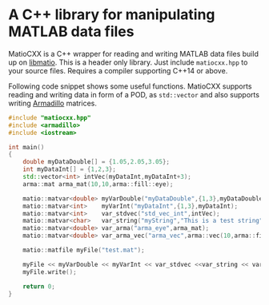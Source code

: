 # A C++ library for manipulating MATLAB data files

MatioCXX is a C++ wrapper for reading and writing MATLAB data files
build up on [libmatio](https://sourceforge.net/projects/matio/). This
is a header only library. Just include `matiocxx.hpp` to your source
files. Requires a compiler supporting C++14 or above.

Following code snippet shows some useful functions. MatioCXX supports
reading and writing data in form of a POD, as `std::vector` and also
supports writing [Armadillo](http://arma.sourceforge.net/) matrices.

``` c++
#include "matiocxx.hpp"
#include <armadillo>
#include <iostream>

int main()
{
    double myDataDouble[] = {1.05,2.05,3.05};
    int myDataInt[] = {1,2,3};
    std::vector<int> intVec(myDataInt,myDataInt+3);
    arma::mat arma_mat(10,10,arma::fill::eye);

    matio::matvar<double> myVarDouble("myDataDouble",{1,3},myDataDouble);
    matio::matvar<int>    myVarInt("myDataInt",{1,3},myDataInt);
    matio::matvar<int>    var_stdvec("std_vec_int",intVec);
    matio::matvar<char>   var_string("myString","This is a test string");
    matio::matvar<double> var_arma("arma_eye",arma_mat);
    matio::matvar<double> var_arma_vec("arma_vec",arma::vec(10,arma::fill::ones));

    matio::matfile myFile("test.mat");

    myFile << myVarDouble << myVarInt << var_stdvec <<var_string << var_arma <<var_arma_vec;
    myFile.write();

    return 0;
}
```
